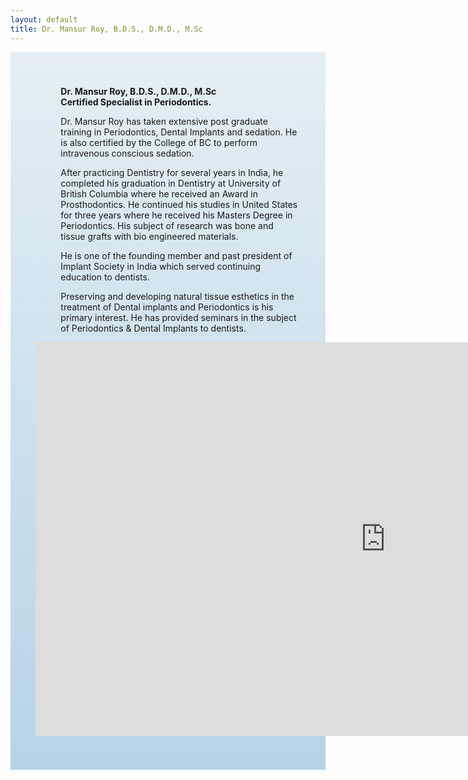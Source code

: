 ```yaml
---
layout: default
title: Dr. Mansur Roy, B.D.S., D.M.D., M.Sc
---
```


<div class="row">

<div class="col-xs-12 col-sm-12  primary_color text-light featured-text no-gutters">
<div class=" col-md-12" style="background: linear-gradient( rgba(17,113,175,0.1), rgba(17,113,175,0.3) ), url() center; padding: 8%;">

<dl><dd><b>Dr. Mansur Roy, B.D.S., D.M.D., M.Sc</b></dd>
<dd><b>Certified Specialist in Periodontics.</b></dd>
<dd></dd></dl>
<dl><dd>Dr. Mansur Roy has taken extensive post graduate training in Periodontics, Dental Implants and sedation. He is also certified by the College of BC to perform intravenous conscious sedation.</dd>
<dd></dd></dl>
<dl><dd>After practicing Dentistry for several years in India, he completed his graduation in Dentistry at University of British Columbia where he received an Award in Prosthodontics. He continued his studies in United States for three years where he received his Masters Degree in Periodontics.  His subject of research was bone and tissue grafts with bio engineered materials.</dd>
<dd></dd></dl>
<dl><dd>He is one of the founding member and past president of Implant Society in India which served continuing education to dentists.</dd>
<dd></dd></dl>
<dl><dd>Preserving and developing natural tissue esthetics in the treatment of Dental implants and Periodontics is his primary interest. He has provided seminars in the subject of Periodontics &amp; Dental Implants to dentists.</dd></dl>
<p><iframe width="1120" height="630" src="https://www.youtube.com/embed/q2e2iCK2IHo" title="Treatments offered by Dr. Roy Periodontist" frameborder="0" allow="accelerometer; autoplay; clipboard-write; encrypted-media; gyroscope; picture-in-picture" allowfullscreen></iframe>
</p>
